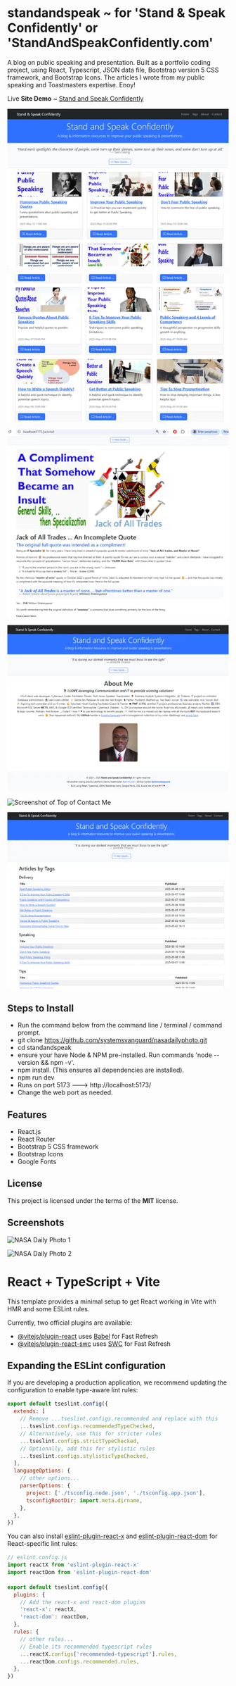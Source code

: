 # standandspeak ~ for 'Stand & Speak Confidently' or 'StandAndSpeakConfidently.com'
A blog on public speaking and presentation.  Built as a portfolio coding project, using React, Typescript, JSON data file, Bootstrap version 5 CSS framework, and Bootstrap Icons.  The articles I wrote from my public speaking and Toastmasters expertise.  Enoy!

Live **Site Demo** ~ [Stand and Speak Confidently](https://standandspeakconfidently.com/) 

![Screenshot of Top of Front Page](/screens/screen_standandspeak_a1.webp?raw=true "Front Page - Pt 1")

![Screenshot of Middle of Front Page](/screens/screen_standandspeak_a2.webp?raw=true "Front Page - Pt 2")

![Screenshot of Blog Article](/screens/screen_standandspeak_a3.webp?raw=true "Blog Page")

![Screenshot of About Me Page](/screens/screen_standandspeak_about.webp?raw=true "About Me")

![Screenshot of Top of Contact Me](/screens/screen_standandspeak_contact?raw=true "Contact Me")

![Screenshot of Categories Page](/screens/screen_standandspeak_tags.webp?raw=true "Tags Page")



## Steps to Install 
- Run the command below from the command line / terminal / command prompt.
- git clone https://github.com/systemsvanguard/nasadailyphoto.git  
- cd standandspeak
- ensure your have Node & NPM pre-installed. Run commands 'node --version && npm -v'.
- npm install.  (This ensures all dependencies are installed).
- npm run dev 
- Runs on port 5173 ---> http://localhost:5173/  
- Change the web port as needed.


## Features
- React.js
- React Router 
- Bootstrap 5 CSS framework 
- Bootstrap Icons
- Google Fonts



## License
This project is licensed under the terms of the **MIT** license.


## Screenshots 

![NASA Daily Photo 1](http://ryanhunter.ca/images/portfolio/nasadailyphoto01.png)

![NASA Daily Photo 2](http://ryanhunter.ca/images/portfolio/nasadailyphoto02.png)




# React + TypeScript + Vite

This template provides a minimal setup to get React working in Vite with HMR and some ESLint rules.

Currently, two official plugins are available:

- [@vitejs/plugin-react](https://github.com/vitejs/vite-plugin-react/blob/main/packages/plugin-react) uses [Babel](https://babeljs.io/) for Fast Refresh
- [@vitejs/plugin-react-swc](https://github.com/vitejs/vite-plugin-react/blob/main/packages/plugin-react-swc) uses [SWC](https://swc.rs/) for Fast Refresh

## Expanding the ESLint configuration

If you are developing a production application, we recommend updating the configuration to enable type-aware lint rules:

```js
export default tseslint.config({
  extends: [
    // Remove ...tseslint.configs.recommended and replace with this
    ...tseslint.configs.recommendedTypeChecked,
    // Alternatively, use this for stricter rules
    ...tseslint.configs.strictTypeChecked,
    // Optionally, add this for stylistic rules
    ...tseslint.configs.stylisticTypeChecked,
  ],
  languageOptions: {
    // other options...
    parserOptions: {
      project: ['./tsconfig.node.json', './tsconfig.app.json'],
      tsconfigRootDir: import.meta.dirname,
    },
  },
})
```

You can also install [eslint-plugin-react-x](https://github.com/Rel1cx/eslint-react/tree/main/packages/plugins/eslint-plugin-react-x) and [eslint-plugin-react-dom](https://github.com/Rel1cx/eslint-react/tree/main/packages/plugins/eslint-plugin-react-dom) for React-specific lint rules:

```js
// eslint.config.js
import reactX from 'eslint-plugin-react-x'
import reactDom from 'eslint-plugin-react-dom'

export default tseslint.config({
  plugins: {
    // Add the react-x and react-dom plugins
    'react-x': reactX,
    'react-dom': reactDom,
  },
  rules: {
    // other rules...
    // Enable its recommended typescript rules
    ...reactX.configs['recommended-typescript'].rules,
    ...reactDom.configs.recommended.rules,
  },
})
```

